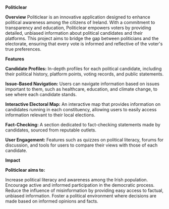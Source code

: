 **Politiclear**

**Overview**
Politiclear is an innovative application designed to enhance political awareness among the citizens of Ireland. With a commitment to transparency and education, Politiclear empowers voters by providing detailed,
unbiased information about political candidates and their platforms. This project aims to bridge the gap between politicians and the electorate, ensuring that every vote is informed and reflective of the voter's 
true preferences.

**Features**

**Candidate Profiles:** In-depth profiles for each political candidate, including their political history, platform points, voting records, and public statements.

**Issue-Based Navigation:** Users can navigate information based on issues important to them, such as healthcare, education, and climate change, to see where each candidate stands.

**Interactive Electoral Map:** An interactive map that provides information on candidates running in each constituency, allowing users to easily access information relevant to their local elections.

**Fact-Checking:** A section dedicated to fact-checking statements made by candidates, sourced from reputable outlets.

**User Engagement:** Features such as quizzes on political literacy, forums for discussion, and tools for users to compare their views with those of each candidate.

**Impact**

**Politiclear aims to:**

Increase political literacy and awareness among the Irish population.
Encourage active and informed participation in the democratic process.
Reduce the influence of misinformation by providing easy access to factual, unbiased information.
Foster a political environment where decisions are made based on informed opinions and facts.
